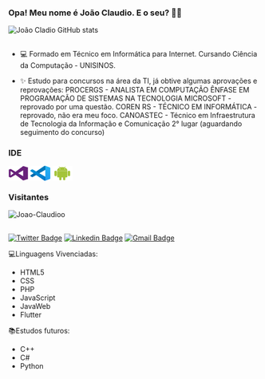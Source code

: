 ### Opa! Meu nome é João Claudio. E o seu? :man_technologist:

![João Cladio GitHub stats](https://github-readme-stats.vercel.app/api?username=Joao-Claudioo&show_icons=true&theme=transparent)

##
<link rel="stylesheet" href="https://cdn.jsdelivr.net/gh/devicons/devicon@v2.13.0/devicon.min.css">
<ul>
  <li>
    <p>
      💻 Formado em Técnico em Informática para Internet.
          Cursando Ciência da Computação - UNISINOS.
    </p>
  </li>
  <li>
    <p>
      ✨ Estudo para concursos na área da TI, já obtive algumas aprovações e reprovações:
          PROCERGS - ANALISTA EM COMPUTAÇÃO ÊNFASE EM PROGRAMAÇÃO DE SISTEMAS NA TECNOLOGIA MICROSOFT - reprovado por uma questão.
          COREN RS - TÉCNICO EM INFORMÁTICA - reprovado, não era meu foco.
          CANOASTEC - Técnico em Infraestrutura de Tecnologia  da Informação e Comunicação 2° lugar (aguardando seguimento do concurso)
    </p>
  </li>
 </ul>
  
<h3> IDE </h3>  
 <img align="center" alt="Visual Studio" height="30" width="40" src="https://raw.githubusercontent.com/devicons/devicon/9f4f5cdb393299a81125eb5127929ea7bfe42889/icons/visualstudio/visualstudio-plain.svg">
 <img align="center" alt="VS code" height="30" width="40" src="https://raw.githubusercontent.com/devicons/devicon/9f4f5cdb393299a81125eb5127929ea7bfe42889/icons/vscode/vscode-original.svg">
 <img align="center" alt="android studio" height="30" width="40" src="https://raw.githubusercontent.com/devicons/devicon/9f4f5cdb393299a81125eb5127929ea7bfe42889/icons/android/android-original.svg"><br>
<div>  
<h3> Visitantes </h3>  
 <div>
  <img src="https://komarev.com/ghpvc/?username=Joao-Claudioo&color=green" alt="Joao-Claudioo"/>
</div> 
  
##
[![Twitter Badge](https://img.shields.io/badge/-@Joao_oOtaku-6633cc?style=flat-square&labelColor=6633cc&logo=twitter&logoColor=white&link=https://twitter.com/Joao_oOtaku)](https://twitter.com/Joao_oOtaku) 
[![Linkedin Badge](https://img.shields.io/badge/-Joao%20Claudio-6633cc?style=flat-square&logo=Linkedin&logoColor=white&link=https://www.linkedin.com/in/jo%C3%A3o-claudio-5a474516b/)](https://www.linkedin.com/in/jo%C3%A3o-claudio-5a474516b/) 
[![Gmail Badge](https://img.shields.io/badge/-joao10claudo@gmail.com-6633cc?style=flat-square&logo=Gmail&logoColor=white&link=mailto:joao10claudo@gmail.com)](mailto:joao10claudo@gmail.com)
  
💻Linguagens Vivenciadas: 
- HTML5
- CSS
- PHP
- JavaScript
- JavaWeb
- Flutter
  
📚Estudos futuros:
- C++
- C#
- Python

